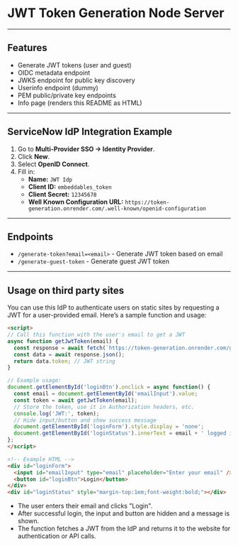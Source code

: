 # JWT Token Generation Node Server

---

## Features
- Generate JWT tokens (user and guest)
- OIDC metadata endpoint
- JWKS endpoint for public key discovery
- Userinfo endpoint (dummy)
- PEM public/private key endpoints
- Info page (renders this README as HTML)

---


## ServiceNow IdP Integration Example

1. Go to **Multi-Provider SSO → Identity Provider**.
2. Click **New**.
3. Select **OpenID Connect**.
4. Fill in:
   - **Name:** `JWT Idp`
   - **Client ID:** `embeddables_token`
   - **Client Secret:** `12345678`
   - **Well Known Configuration URL:** `https://token-generation.onrender.com/.well-known/openid-configuration`

---

## Endpoints

- `/generate-token?email=<email>` - Generate JWT token based on email
- `/generate-guest-token` - Generate guest JWT token

---

## Usage on third party sites

You can use this IdP to authenticate users on static sites by requesting a JWT for a user-provided email. Here’s a sample function and usage:

```html
<script>
// Call this function with the user's email to get a JWT
async function getJwtToken(email) {
  const response = await fetch(`https://token-generation.onrender.com/generate-token?email=${encodeURIComponent(email)}`);
  const data = await response.json();
  return data.token; // JWT string
}

// Example usage:
document.getElementById('loginBtn').onclick = async function() {
  const email = document.getElementById('emailInput').value;
  const token = await getJwtToken(email);
  // Store the token, use it in Authorization headers, etc.
  console.log('JWT:', token);
  // Hide input/button and show success message
  document.getElementById('loginForm').style.display = 'none';
  document.getElementById('loginStatus').innerText = email + ' logged in successfully.';
};
</script>

<!-- Example HTML -->
<div id="loginForm">
  <input id="emailInput" type="email" placeholder="Enter your email" />
  <button id="loginBtn">Login</button>
</div>
<div id="loginStatus" style="margin-top:1em;font-weight:bold;"></div>
```

- The user enters their email and clicks "Login".
- After successful login, the input and button are hidden and a message is shown.
- The function fetches a JWT from the IdP and returns it to the website for authentication or API calls.

